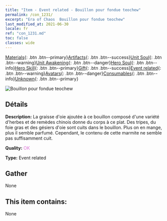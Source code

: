 ```yaml
---
title: "Item - Event related - Bouillon pour fondue teochew"
permalink: /con_1231/
excerpt: "Era of Chaos  Bouillon pour fondue teochew"
last_modified_at: 2021-06-30
locale: fr
ref: "con_1231.md"
toc: false
classes: wide
---
```

 [Materials](/ItemsFR/){: .btn .btn--primary}[Artifacts](/ItemsFR/Artifacts/){: .btn .btn--success}[Unit Soul](/ItemsFR/UnitSoul/){: .btn .btn--warning}[Unit Awakening](/ItemsFR/UnitAwakening/){: .btn .btn--danger}[Hero Soul](/ItemsFR/HeroSoul/){: .btn .btn--info}[Hero Skill](/ItemsFR/HeroSkill/){: .btn .btn--primary}[Gift](/ItemsFR/Gift/){: .btn .btn--success}[Event related](/ItemsFR/Events/){: .btn .btn--warning}[Avatars](/ItemsFR/Avatars/){: .btn .btn--danger}[Consumables](/ItemsFR/Consumables/){: .btn .btn--info}[Unknown](/ItemsFR/Unknown/){: .btn .btn--primary}

 ![Bouillon pour fondue teochew](/images/t/i_81531131.png)

## Détails
 **Description:** La graisse d'oie ajoutée à ce bouillon composé d'une variété d'herbes et de remèdes chinois donne du corps à ce plat. Des tripes, du foie gras et des gésiers d'oie sont cuits dans le bouillon. Plus on en mange, plus il semble parfumé. Cependant, le contenu de cette marmite ne semble pas suffisamment cuit.

 **Quality:** <span style="color: #DA70D6">OK</span>

 **Type:** Event related

## Gather

  None

## This item contains:

  None

